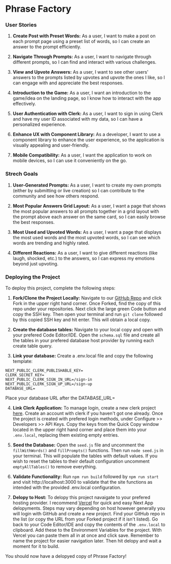 # Phrase Factory

### User Stories

1. **Create Post with Preset Words:**
   As a user, I want to make a post on each prompt page using a preset list of words, so I can create an answer to the prompt efficiently.

2. **Navigate Through Prompts:**
   As a user, I want to navigate through different prompts, so I can find and interact with various challenges.

3. **View and Upvote Answers:**
   As a user, I want to see other users' answers to the prompts listed by upvotes and upvote the ones I like, so I can engage with and appreciate the best responses.

4. **Introduction to the Game:**
   As a user, I want an introduction to the game/idea on the landing page, so I know how to interact with the app effectively.

5. **User Authentication with Clerk:**
   As a user, I want to sign in using Clerk and have my user ID associated with my data, so I can have a personalized experience.

6. **Enhance UX with Component Library:**
   As a developer, I want to use a component library to enhance the user experience, so the application is visually appealing and user-friendly.

7. **Mobile Compatibility:**
   As a user, I want the application to work on mobile devices, so I can use it conveniently on the go.

### Strech Goals

1. **User-Generated Prompts:**
   As a user, I want to create my own prompts (either by submitting or live creation) so I can contribute to the community and see how others respond.

2. **Most Popular Answers Grid Layout:**
   As a user, I want a page that shows the most popular answers to all prompts together in a grid layout with the prompt above each answer on the same card, so I can easily browse the best responses.

3. **Most Used and Upvoted Words:**
   As a user, I want a page that displays the most used words and the most upvoted words, so I can see which words are trending and highly rated.

4. **Different Reactions:**
   As a user, I want to give different reactions (like laugh, shocked, etc.) to the answers, so I can express my emotions beyond just upvoting.

### Deploying the Project

To deploy this project, complete the following steps:

1. **Fork/Clone the Project Locally:**
   Navigate to our [GitHub Repo](https://github.com/Cxndr/week12-finalproject) and click Fork in the upper right hand corner. Once Forked, find the copy of this repo under your repositories. Next click the large green Code button and copy the SSH key. Then open your terminal and run `git clone` followed by this copied SSH key and hit enter. This will obtain a local copy.

2. **Create the database tables:**
   Navigate to your local copy and open with your prefered Code Editor/IDE. Open the `schema.sql` file and create all the tables in your prefered database host provider by running each create table query.

3. **Link your database:**
   Create a .env.local file and copy the following template:

```
NEXT_PUBLIC_CLERK_PUBLISHABLE_KEY=
CLERK_SECRET_KEY=
NEXT_PUBLIC_CLERK_SIGN_IN_URL=/sign-in
NEXT_PUBLIC_CLERK_SIGN_UP_URL=/sign-up
DATABASE_URL=
```

Place your database URL after the DATABASE_URL=

4. **Link Clerk Application:**
   To manage login, create a new clerk project [here](https://dashboard.clerk.com/apps/new). Create an account with clerk if you haven't got one already. Once the project is created with prefered login methods, under Configure >> Developers >> API Keys. Copy the keys from the Quick Copy window located in the upper right hand corner and place them into your `.env.local`, replacing them existing empty entries.

5. **Seed the Database:**
   Open the `seed.js` file and uncomment the `fillWithWords()` and `fillPrompts()` functions. Then run `node seed.js` in your terminal.
   This will populate the tables with default values. If you wish to reset the tables to their default configuration uncomment `emptyAllTables()` to remove everything.

6. **Validate Functionality:**
   Run `npm run build` followed by `npm run start` and visit http://localhost:3000 to validate that the site functions as intended with the provided .env.local configuration.

7. **Delopy to Host:**
   To delopy this project navaigate to your prefered hosting provider. I recommend [Vercel](https://vercel.app/) for quick and easy Next App delopyments. Steps may vary depending on host however generally you will login with GitHub and create a new project. Find your GitHub repo in the list (or copy the URL from your Forked project if it isn't listed). Go back to your Code Editor/IDE and copy the contents of the `.env.local` to clipboard. Add these to the Environment Variables for the project. With Vercel you can paste them all in at once and click save. Remember to name the project for easier navigation later. Then hit delopy and wait a moment for it to build.

You should now have a delopyed copy of Phrase Factory!
